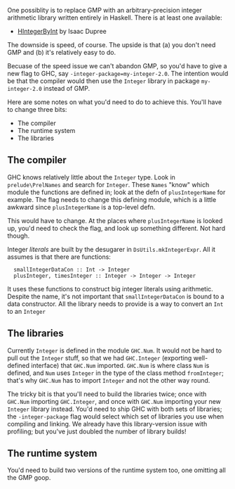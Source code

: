 
One possiblity is to replace GMP with an arbitrary-precision integer arithmetic library written entirely in Haskell. There is at least one available:


- [
  HIntegerByInt](http://www.haskell.org/pipermail/libraries/2007-August/007909.html) by Isaac Dupree


The downside is speed, of course.  The upside is that (a) you don't need GMP and (b) it's relatively easy to do.



Becuase of the speed issue we can't abandon GMP, so you'd have to give a new flag to GHC, say `-integer-package=my-integer-2.0`.  The intention would be that the compiler would then use the `Integer` library in package `my-integer-2.0` instead of GMP.



Here are some notes on what you'd need to do to achieve this.
You'll have to change three bits:


- The compiler
- The runtime system
- The libraries

## The compiler



GHC knows relatively little about the `Integer` type. Look in `prelude\PrelNames` and search for `Integer`.  These `Names` "know" which module the functions are defined in; look at the defn of `plusIntegerName` for example.  The flag needs to change this defining module, which is a little awkward since `plusIntegerName` is a top-level defn.



This would have to change.  At the places where `plusIntegerName` is looked up, you'd need to check the flag, and look up something different.  Not hard though.



Integer *literals* are built by the desugarer in `DsUtils.mkIntegerExpr`.  All it assumes is that there are functions:


```wiki
  smallIntegerDataCon :: Int -> Integer
  plusInteger, timesInteger :: Integer -> Integer -> Integer
```


It uses these functions to construct big integer literals using arithmetic. Despite the name, it's not important that `smallIntegerDataCon` is bound to a data constructor. All the library needs to provide is a way to convert an `Int` to an `Integer`


## The libraries



Currently `Integer` is defined in the module `GHC.Num`.  It would not be hard to pull out the `Integer` stuff, so that we had `GHC.Integer` (exporting well-defined interface) that `GHC.Num` imported.  `GHC.Num` is where class `Num` is defined, and `Num` uses `Integer` in the type of the class method `fromInteger`; that's why `GHC.Num` has to import `Integer` and not the other way round.



The tricky bit is that you'll need to build the libraries twice; once with `GHC.Num` importing `GHC.Integer`, and once with `GHC.Num` importing your new `Integer` library instead.  You'd need to ship GHC with both sets of libraries; the `-integer-package` flag would select which set of libraries you use when compiling and linking.  We already have this library-version issue with profiling; but you've just doubled the number of library builds!


## The runtime system



You'd need to build two versions of the runtime system too, one omitting all the GMP goop.



 


